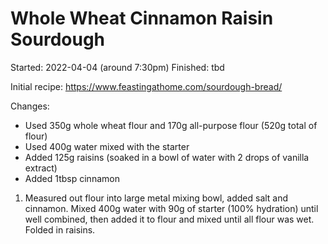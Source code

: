 # Whole Wheat Cinnamon Raisin Sourdough

Started: 2022-04-04 (around 7:30pm)
Finished: tbd

Initial recipe: https://www.feastingathome.com/sourdough-bread/

Changes:

- Used 350g whole wheat flour and 170g all-purpose flour (520g total of flour)
- Used 400g water mixed with the starter
- Added 125g raisins (soaked in a bowl of water with 2 drops of vanilla extract)
- Added 1tbsp cinnamon

1. Measured out flour into large metal mixing bowl, added salt and cinnamon. Mixed 400g water with 90g of starter (100% hydration) until well combined, then added it to flour and mixed until all flour was wet. Folded in raisins.